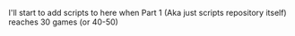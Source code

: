 I'll  start to add scripts to here when Part 1 (Aka just scripts repository itself) reaches 30 games (or 40-50)
